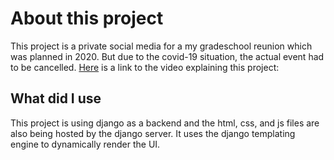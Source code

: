 # About this project

This project is a private social media for a my gradeschool reunion which was planned in 2020. But due to the covid-19 situation, the actual event had to be cancelled.
[Here](https://youtu.be/LjWDzGAYc-E) is a link to the video explaining this project:

## What did I use
This project is using django as a backend and the html, css, and js files are also being hosted by the django server. It uses the django templating engine to dynamically render the UI.
